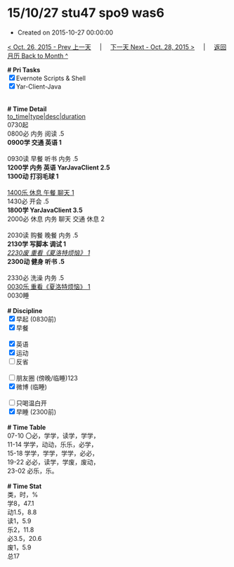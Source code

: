# 15/10/27 stu47 spo9 was6

- Created on 2015-10-27 00:00:00

[< Oct. 26, 2015 - Prev 上一天](/_archived/lifelogs/2015/10/d26.md) &nbsp; &nbsp; | &nbsp; &nbsp; [下一天 Next - Oct. 28, 2015 >](/_archived/lifelogs/2015/10/d28.md) &nbsp; &nbsp; |  &nbsp; &nbsp; [返回月历 Back to Month ^](/_archived/lifelogs/2015/10/index.md)
<br/><div><b># Pri Tasks</b></div><div><input checked="true" type="checkbox"/>Evernote Scripts &amp; Shell</div><div><input checked="true" type="checkbox"/>Yar-Client-Java</div><div><br/></div><div><br/></div><div><b># Time Detail</b></div><div><u>to_time|type|desc|duration</u></div><div>0730起</div><div>0800必 内务 阅读 .5</div><div><b>0900学 交通 英语 1</b></div><div><br/></div><div>0930读 早餐 听书 内务 .5</div><div><b>1200学 内务 英语 YarJavaClient 2.5</b></div><div><b>1300动 打羽毛球 1</b></div><div><br/></div><div><u>1400乐 休息 午餐 聊天 1</u></div><div>1430必 开会 .5</div><div><b>1800学 YarJavaClient 3.5</b></div><div>2000必 休息 内务 聊天 交通 休息 2</div><div><br/></div><div>2030读 购餐 晚餐 内务 .5</div><div><b>2130学 写脚本 调试 1</b></div><div><u><i>2230废 重看《夏洛特烦恼》 1</i></u></div><div><b>2300动 健身 听书 .5</b></div><div><br/></div><div>2330必 洗澡 内务 .5</div><div><u>0030乐 重看《夏洛特烦恼》 1</u></div><div>0030睡</div><div><br/></div><div><b># Discipline</b></div><div><input checked="true" type="checkbox"/>早起 (0830前)</div><div><input checked="true" type="checkbox"/>早餐</div><div><br/></div><div><input checked="true" type="checkbox"/>英语</div><div><input checked="true" type="checkbox"/>运动</div><div><input type="checkbox"/>反省</div><div><br/></div><div><input type="checkbox"/>朋友圈 (傍晚/临睡)123</div><div><input checked="true" type="checkbox"/>微博 (临睡)</div><div><br/></div><div><input type="checkbox"/>只喝温白开</div><div><input checked="true" type="checkbox"/>早睡 (2300前)</div><div><br/></div><div><b># Time Table</b></div><div>07-10 〇必，学学，读学，学学，</div><div>11-14 学学，动动，乐乐，必学，</div><div>15-18 学学，学学，学学，必必，</div><div>19-22 必必，读学，学废，废动，</div><div>23-02 必乐，乐。</div><div><br/></div><div><b># Time Stat</b></div><div>类，时，%</div><div>学8，47.1</div><div>动1.5，8.8</div><div>读1，5.9</div><div>乐2，11.8</div><div>必3.5，20.6</div><div>废1，5.9</div><div>总17</div><div><br/></div><div><br/></div>
